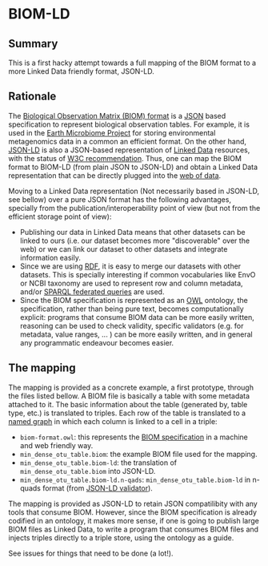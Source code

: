 BIOM-LD
=======

Summary
-------

This is a first hacky attempt towards a full mapping of the BIOM format to a more Linked Data friendly format, JSON-LD. 

Rationale
---------

The [Biological Observation Matrix (BIOM) format](http://biom-format.org/) is a [JSON](http://en.wikipedia.org/wiki/JSON) based specification to represent biological observation tables. For example, it is used in the [Earth Microbiome Project](http://www.earthmicrobiome.org/) for storing environmental metagenomics data in a common an efficient format. On the other hand, [JSON-LD](http://json-ld.org/) is also a JSON-based representation of [Linked Data](http://en.wikipedia.org/wiki/Linked_data) resources, with the status of [W3C recommendation](http://www.w3.org/standards/faq#std). Thus, one can map the BIOM format to BIOM-LD (from plain JSON to JSON-LD) and obtain a Linked Data representation that can be directly plugged into the [web of data](http://lod-cloud.net/).  

Moving to a Linked Data representation (Not necessarily based in JSON-LD, see bellow) over a pure JSON format has the following advantages, specially from the publication/interoperability point of view (but not from the efficient storage point of view):

* Publishing our data in Linked Data means that other datasets can be linked to ours (i.e. our dataset becomes more "discoverable" over the web) or we can link our dataset to other datasets and integrate information easily. 
* Since we are using [RDF](http://www.w3.org/standards/techs/rdf#w3c_all), it is easy to merge our datasets with other datasets. This is specially interesting if common vocabularies like EnvO or NCBI taxonomy are used to represent row and column metadata, and/or [SPARQL federated queries](http://www.w3.org/TR/sparql11-federated-query/) are used.
* Since the BIOM specification is represented as an [OWL](http://www.w3.org/standards/techs/owl#w3c_all) ontology, the specification, rather than being pure text, becomes computationally explicit: programs that consume BIOM data can be more easily written, reasoning can be used to check validity, specific validators (e.g. for metadata, value ranges, ... ) can be more easily written, and in general any programmatic endeavour becomes easier.

The mapping
-----------

The mapping is provided as a concrete example, a first prototype, through the files listed bellow. A BIOM file is basically a table with some metadata attached to it. The basic information about the table (generated by, table type, etc.) is translated to triples. Each row of the table is translated to a [named graph](http://en.wikipedia.org/wiki/Named_graph) in which each column is linked to a cell in a triple:

* `biom-format.owl`: this represents the [BIOM specification](http://biom-format.org/documentation/format_versions/biom-1.0.html) in a machine and web friendly way.
* `min_dense_otu_table.biom`: the example BIOM file used for the mapping.
* `min_dense_otu_table.biom-ld`: the translation of `min_dense_otu_table.biom` into JSON-LD.
* `min_dense_otu_table.biom-ld.n-qads`: `min_dense_otu_table.biom-ld` in n-quads format (from [JSON-LD validator](http://json-ld.org/playground/)).

The mapping is provided as JSON-LD to retain JSON compatilibity with any tools that consume BIOM. However, since the BIOM specification is already codified in an ontology, it makes more sense, if one is going to publish large BIOM files as Linked Data, to write a program that consumes BIOM files and injects triples directly to a triple store, using the ontology as a guide.

See issues for things that need to be done (a lot!).



